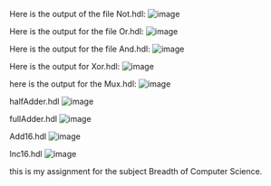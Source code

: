 Here is the output of the file Not.hdl:
![image](https://github.com/Ankitamishra9654/nand2tetris-Part1/assets/136074376/e460e74b-34fa-47d9-8688-27c3a4e70ec3)




Here is the output for the file Or.hdl:
![image](https://github.com/Ankitamishra9654/nand2tetris-Part1/assets/136074376/eea3f87d-5c1d-4602-921f-66ead1ad68a6)


Here is the output for the file And.hdl:
![image](https://github.com/Ankitamishra9654/nand2tetris-Part1/assets/136074376/0144fad7-a832-4d4e-b319-ea03310da9eb)


Here is the output for Xor.hdl:
![image](https://github.com/Ankitamishra9654/nand2tetris-Part1/assets/136074376/7966990e-74f4-48fd-9bf6-f6ab56ce42cb)


here is the output for the Mux.hdl:
![image](https://github.com/Ankitamishra9654/nand2tetris-Part1/assets/136074376/45c3584a-298e-49be-a40f-d829c27cd5f6)

halfAdder.hdl
![image](https://github.com/Ankitamishra9654/nand2tetris-Part1/assets/136074376/cdba45fd-ab44-45ef-ab82-17c56f9d4f29)



fullAdder.hdl
![image](https://github.com/Ankitamishra9654/nand2tetris-Part1/assets/136074376/f1fea5c4-61fb-41af-8e5f-d42026836567)


Add16.hdl
![image](https://github.com/Ankitamishra9654/nand2tetris-Part1/assets/136074376/d866bf0c-4b45-4404-804a-9f0bd7d96eac)


Inc16.hdl
![image](https://github.com/Ankitamishra9654/nand2tetris-Part1/assets/136074376/cf0bb4f2-7e4f-4538-a90c-95b43e82091a)

this is my assignment for the subject Breadth of Computer Science.

